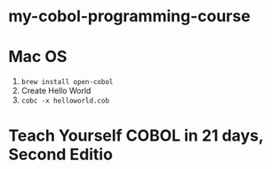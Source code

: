 # my-cobol-programming-course

# Mac OS

1. `brew install open-cobol`
2. Create Hello World
3. `cobc -x helloworld.cob`

# Teach Yourself COBOL in 21 days, Second Editio